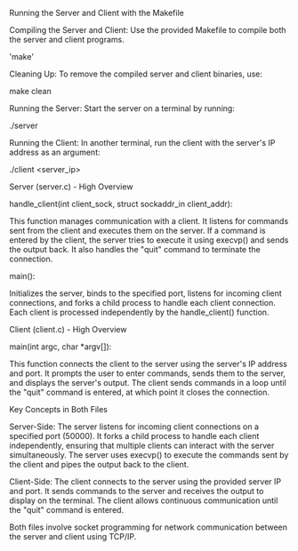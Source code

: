 Running the Server and Client with the Makefile

Compiling the Server and Client: Use the provided Makefile to compile both the server and client programs.

'make'

Cleaning Up: To remove the compiled server and client binaries, use:

make clean

Running the Server: Start the server on a terminal by running:

./server

Running the Client: In another terminal, run the client with the server's IP address as an argument:

./client <server_ip>

Server (server.c) - High Overview

handle_client(int client_sock, struct sockaddr_in client_addr):

This function manages communication with a client. It listens for commands sent from the client and executes them on the server. If a command is entered by the client, the server tries to execute it using execvp() and sends the output back. It also handles the "quit" command to terminate the connection.

main():

Initializes the server, binds to the specified port, listens for incoming client connections, and forks a child process to handle each client connection. Each client is processed independently by the handle_client() function.

Client (client.c) - High Overview

main(int argc, char *argv[]):

This function connects the client to the server using the server's IP address and port. It prompts the user to enter commands, sends them to the server, and displays the server's output. The client sends commands in a loop until the "quit" command is entered, at which point it closes the connection.

Key Concepts in Both Files

Server-Side: The server listens for incoming client connections on a specified port (50000). It forks a child process to handle each client independently, ensuring that multiple clients can interact with the server simultaneously. The server uses execvp() to execute the commands sent by the client and pipes the output back to the client.

Client-Side: The client connects to the server using the provided server IP and port. It sends commands to the server and receives the output to display on the terminal. The client allows continuous communication until the "quit" command is entered.

Both files involve socket programming for network communication between the server and client using TCP/IP.

